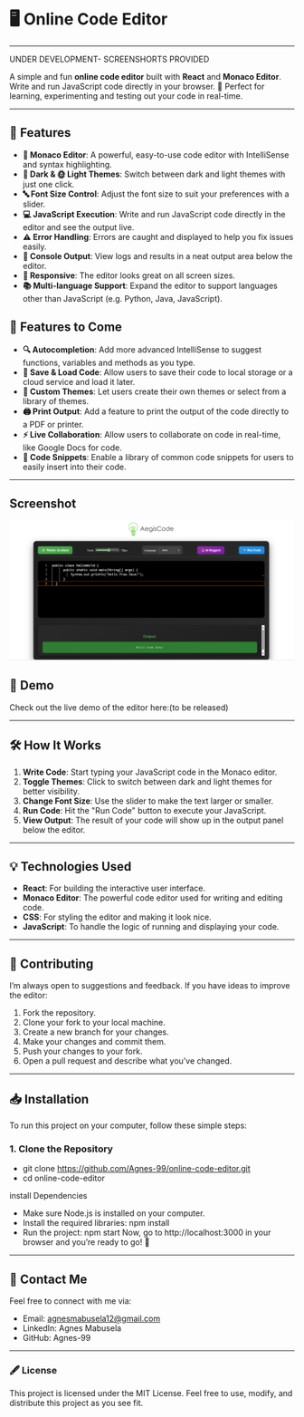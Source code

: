 
# 🖥️ Online Code Editor
---
UNDER DEVELOPMENT- SCREENSHORTS PROVIDED

A simple and fun **online code editor** built with **React** and **Monaco Editor**. Write and run JavaScript code directly in your browser. 🎉 Perfect for learning, experimenting and testing out your code in real-time.

---

## 🚀 Features

- **📝 Monaco Editor**: A powerful, easy-to-use code editor with IntelliSense and syntax highlighting.
- **🌙 Dark & 🌞 Light Themes**: Switch between dark and light themes with just one click.
- **🔤 Font Size Control**: Adjust the font size to suit your preferences with a slider.
- **💻 JavaScript Execution**: Write and run JavaScript code directly in the editor and see the output live.
- **⚠️ Error Handling**: Errors are caught and displayed to help you fix issues easily.
- **📜 Console Output**: View logs and results in a neat output area below the editor.
- **📱 Responsive**: The editor looks great on all screen sizes.
- **📚 Multi-language Support**: Expand the editor to support languages other than JavaScript (e.g. Python, Java, JavaScript).

## 🔮 Features to Come

- **🔍 Autocompletion**: Add more advanced IntelliSense to suggest functions, variables and methods as you type.
- **💾 Save & Load Code**: Allow users to save their code to local storage or a cloud service and load it later.
- **🎨 Custom Themes**: Let users create their own themes or select from a library of themes.
- **🖨️ Print Output**: Add a feature to print the output of the code directly to a PDF or printer.
- **⚡ Live Collaboration**: Allow users to collaborate on code in real-time, like Google Docs for code.
- **💬 Code Snippets**: Enable a library of common code snippets for users to easily insert into their code.

---

## Screenshot
![Screenshot](src/assets/Screenshot1.png)

## 👀 Demo

Check out the live demo of the editor here:(to be released)

---

## 🛠️ How It Works

1. **Write Code**: Start typing your JavaScript code in the Monaco editor.
2. **Toggle Themes**: Click to switch between dark and light themes for better visibility.
3. **Change Font Size**: Use the slider to make the text larger or smaller.
4. **Run Code**: Hit the "Run Code" button to execute your JavaScript.
5. **View Output**: The result of your code will show up in the output panel below the editor.

---
## 💡 Technologies Used
- **React**: For building the interactive user interface.
- **Monaco Editor**: The powerful code editor used for writing and editing code.
- **CSS**: For styling the editor and making it look nice.
- **JavaScript**: To handle the logic of running and displaying your code.

---
## 🤝 Contributing
I’m always open to suggestions and feedback. If you have ideas to improve the editor:

1. Fork the repository.
2. Clone your fork to your local machine.
3. Create a new branch for your changes.
4. Make your changes and commit them.
5. Push your changes to your fork.
6. Open a pull request and describe what you’ve changed.

---
## 📥 Installation

To run this project on your computer, follow these simple steps:

### 1. Clone the Repository

- git clone https://github.com/Agnes-99/online-code-editor.git
- cd online-code-editor

install Dependencies
- Make sure Node.js is  installed on your computer.
- Install the required libraries: npm install
- Run the project: npm start
Now, go to http://localhost:3000 in your browser and you’re ready to go! 🎉

---
## 📩 Contact Me
Feel free to connect with me via:

- Email: agnesmabusela12@gmail.com
- LinkedIn: Agnes Mabusela
- GitHub: Agnes-99

---
### 🖋️ License
This project is licensed under the MIT License. Feel free to use, modify, and distribute this project as you see fit.